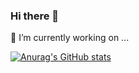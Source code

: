 ### Hi there 👋

🔭 I’m currently working on ...

[![Anurag's GitHub stats](https://github-readme-stats.vercel.app/api?username=K12f)](https://github.com/anuraghazra/github-readme-stats)

<!--
**K12f/K12f** is a ✨ _special_ ✨ repository because its `README.md` (this file) appears on your GitHub profile.

Here are some ideas to get you started:

- 
- 🌱 I’m currently learning ...
- 👯 I’m looking to collaborate on ...
- 🤔 I’m looking for help with ...
- 💬 Ask me about ...
- 📫 How to reach me: ...
- 😄 Pronouns: ...
- ⚡ Fun fact: ...
-->
